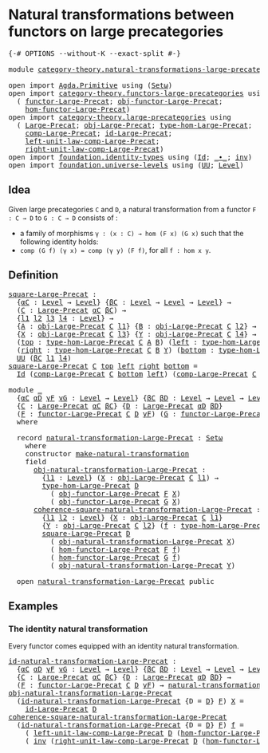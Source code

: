 # Natural transformations between functors on large precategories

<pre class="Agda"><a id="76" class="Symbol">{-#</a> <a id="80" class="Keyword">OPTIONS</a> <a id="88" class="Pragma">--without-K</a> <a id="100" class="Pragma">--exact-split</a> <a id="114" class="Symbol">#-}</a>

<a id="119" class="Keyword">module</a> <a id="126" href="category-theory.natural-transformations-large-precategories.html" class="Module">category-theory.natural-transformations-large-precategories</a> <a id="186" class="Keyword">where</a>

<a id="193" class="Keyword">open</a> <a id="198" class="Keyword">import</a> <a id="205" href="Agda.Primitive.html" class="Module">Agda.Primitive</a> <a id="220" class="Keyword">using</a> <a id="226" class="Symbol">(</a><a id="227" href="Agda.Primitive.html#381" class="Primitive">Setω</a><a id="231" class="Symbol">)</a>
<a id="233" class="Keyword">open</a> <a id="238" class="Keyword">import</a> <a id="245" href="category-theory.functors-large-precategories.html" class="Module">category-theory.functors-large-precategories</a> <a id="290" class="Keyword">using</a>
  <a id="298" class="Symbol">(</a> <a id="300" href="category-theory.functors-large-precategories.html#960" class="Record">functor-Large-Precat</a><a id="320" class="Symbol">;</a> <a id="322" href="category-theory.functors-large-precategories.html#1063" class="Field">obj-functor-Large-Precat</a><a id="346" class="Symbol">;</a>
    <a id="352" href="category-theory.functors-large-precategories.html#1169" class="Field">hom-functor-Large-Precat</a><a id="376" class="Symbol">)</a>
<a id="378" class="Keyword">open</a> <a id="383" class="Keyword">import</a> <a id="390" href="category-theory.large-precategories.html" class="Module">category-theory.large-precategories</a> <a id="426" class="Keyword">using</a>
  <a id="434" class="Symbol">(</a> <a id="436" href="category-theory.large-precategories.html#654" class="Record">Large-Precat</a><a id="448" class="Symbol">;</a> <a id="450" href="category-theory.large-precategories.html#772" class="Field">obj-Large-Precat</a><a id="466" class="Symbol">;</a> <a id="468" href="category-theory.large-precategories.html#2317" class="Function">type-hom-Large-Precat</a><a id="489" class="Symbol">;</a>
    <a id="495" href="category-theory.large-precategories.html#938" class="Field">comp-Large-Precat</a><a id="512" class="Symbol">;</a> <a id="514" href="category-theory.large-precategories.html#1185" class="Field">id-Large-Precat</a><a id="529" class="Symbol">;</a>
    <a id="535" href="category-theory.large-precategories.html#1708" class="Field">left-unit-law-comp-Large-Precat</a><a id="566" class="Symbol">;</a>
    <a id="572" href="category-theory.large-precategories.html#1916" class="Field">right-unit-law-comp-Large-Precat</a><a id="604" class="Symbol">)</a>
<a id="606" class="Keyword">open</a> <a id="611" class="Keyword">import</a> <a id="618" href="foundation.identity-types.html" class="Module">foundation.identity-types</a> <a id="644" class="Keyword">using</a> <a id="650" class="Symbol">(</a><a id="651" href="foundation-core.identity-types.html#641" class="Datatype">Id</a><a id="653" class="Symbol">;</a> <a id="655" href="foundation-core.identity-types.html#1239" class="Function Operator">_∙_</a><a id="658" class="Symbol">;</a> <a id="660" href="foundation-core.identity-types.html#1552" class="Function">inv</a><a id="663" class="Symbol">)</a>
<a id="665" class="Keyword">open</a> <a id="670" class="Keyword">import</a> <a id="677" href="foundation.universe-levels.html" class="Module">foundation.universe-levels</a> <a id="704" class="Keyword">using</a> <a id="710" class="Symbol">(</a><a id="711" href="foundation-core.universe-levels.html#222" class="Primitive">UU</a><a id="713" class="Symbol">;</a> <a id="715" href="Agda.Primitive.html#597" class="Postulate">Level</a><a id="720" class="Symbol">)</a>
</pre>
## Idea

Given large precategories `C` and `D`, a natural transformation from a functor `F : C → D` to `G : C → D` consists of :
- a family of morphisms `γ : (x : C) → hom (F x) (G x)`
such that the following identity holds:
- `comp (G f) (γ x) = comp (γ y) (F f)`, for all `f : hom x y`.

## Definition

<pre class="Agda"><a id="square-Large-Precat"></a><a id="1040" href="category-theory.natural-transformations-large-precategories.html#1040" class="Function">square-Large-Precat</a> <a id="1060" class="Symbol">:</a>
  <a id="1064" class="Symbol">{</a><a id="1065" href="category-theory.natural-transformations-large-precategories.html#1065" class="Bound">αC</a> <a id="1068" class="Symbol">:</a> <a id="1070" href="Agda.Primitive.html#597" class="Postulate">Level</a> <a id="1076" class="Symbol">→</a> <a id="1078" href="Agda.Primitive.html#597" class="Postulate">Level</a><a id="1083" class="Symbol">}</a> <a id="1085" class="Symbol">{</a><a id="1086" href="category-theory.natural-transformations-large-precategories.html#1086" class="Bound">βC</a> <a id="1089" class="Symbol">:</a> <a id="1091" href="Agda.Primitive.html#597" class="Postulate">Level</a> <a id="1097" class="Symbol">→</a> <a id="1099" href="Agda.Primitive.html#597" class="Postulate">Level</a> <a id="1105" class="Symbol">→</a> <a id="1107" href="Agda.Primitive.html#597" class="Postulate">Level</a><a id="1112" class="Symbol">}</a> <a id="1114" class="Symbol">→</a>
  <a id="1118" class="Symbol">(</a><a id="1119" href="category-theory.natural-transformations-large-precategories.html#1119" class="Bound">C</a> <a id="1121" class="Symbol">:</a> <a id="1123" href="category-theory.large-precategories.html#654" class="Record">Large-Precat</a> <a id="1136" href="category-theory.natural-transformations-large-precategories.html#1065" class="Bound">αC</a> <a id="1139" href="category-theory.natural-transformations-large-precategories.html#1086" class="Bound">βC</a><a id="1141" class="Symbol">)</a> <a id="1143" class="Symbol">→</a>
  <a id="1147" class="Symbol">{</a><a id="1148" href="category-theory.natural-transformations-large-precategories.html#1148" class="Bound">l1</a> <a id="1151" href="category-theory.natural-transformations-large-precategories.html#1151" class="Bound">l2</a> <a id="1154" href="category-theory.natural-transformations-large-precategories.html#1154" class="Bound">l3</a> <a id="1157" href="category-theory.natural-transformations-large-precategories.html#1157" class="Bound">l4</a> <a id="1160" class="Symbol">:</a> <a id="1162" href="Agda.Primitive.html#597" class="Postulate">Level</a><a id="1167" class="Symbol">}</a> <a id="1169" class="Symbol">→</a>
  <a id="1173" class="Symbol">{</a><a id="1174" href="category-theory.natural-transformations-large-precategories.html#1174" class="Bound">A</a> <a id="1176" class="Symbol">:</a> <a id="1178" href="category-theory.large-precategories.html#772" class="Field">obj-Large-Precat</a> <a id="1195" href="category-theory.natural-transformations-large-precategories.html#1119" class="Bound">C</a> <a id="1197" href="category-theory.natural-transformations-large-precategories.html#1148" class="Bound">l1</a><a id="1199" class="Symbol">}</a> <a id="1201" class="Symbol">{</a><a id="1202" href="category-theory.natural-transformations-large-precategories.html#1202" class="Bound">B</a> <a id="1204" class="Symbol">:</a> <a id="1206" href="category-theory.large-precategories.html#772" class="Field">obj-Large-Precat</a> <a id="1223" href="category-theory.natural-transformations-large-precategories.html#1119" class="Bound">C</a> <a id="1225" href="category-theory.natural-transformations-large-precategories.html#1151" class="Bound">l2</a><a id="1227" class="Symbol">}</a> <a id="1229" class="Symbol">→</a>
  <a id="1233" class="Symbol">{</a><a id="1234" href="category-theory.natural-transformations-large-precategories.html#1234" class="Bound">X</a> <a id="1236" class="Symbol">:</a> <a id="1238" href="category-theory.large-precategories.html#772" class="Field">obj-Large-Precat</a> <a id="1255" href="category-theory.natural-transformations-large-precategories.html#1119" class="Bound">C</a> <a id="1257" href="category-theory.natural-transformations-large-precategories.html#1154" class="Bound">l3</a><a id="1259" class="Symbol">}</a> <a id="1261" class="Symbol">{</a><a id="1262" href="category-theory.natural-transformations-large-precategories.html#1262" class="Bound">Y</a> <a id="1264" class="Symbol">:</a> <a id="1266" href="category-theory.large-precategories.html#772" class="Field">obj-Large-Precat</a> <a id="1283" href="category-theory.natural-transformations-large-precategories.html#1119" class="Bound">C</a> <a id="1285" href="category-theory.natural-transformations-large-precategories.html#1157" class="Bound">l4</a><a id="1287" class="Symbol">}</a> <a id="1289" class="Symbol">→</a>
  <a id="1293" class="Symbol">(</a><a id="1294" href="category-theory.natural-transformations-large-precategories.html#1294" class="Bound">top</a> <a id="1298" class="Symbol">:</a> <a id="1300" href="category-theory.large-precategories.html#2317" class="Function">type-hom-Large-Precat</a> <a id="1322" href="category-theory.natural-transformations-large-precategories.html#1119" class="Bound">C</a> <a id="1324" href="category-theory.natural-transformations-large-precategories.html#1174" class="Bound">A</a> <a id="1326" href="category-theory.natural-transformations-large-precategories.html#1202" class="Bound">B</a><a id="1327" class="Symbol">)</a> <a id="1329" class="Symbol">(</a><a id="1330" href="category-theory.natural-transformations-large-precategories.html#1330" class="Bound">left</a> <a id="1335" class="Symbol">:</a> <a id="1337" href="category-theory.large-precategories.html#2317" class="Function">type-hom-Large-Precat</a> <a id="1359" href="category-theory.natural-transformations-large-precategories.html#1119" class="Bound">C</a> <a id="1361" href="category-theory.natural-transformations-large-precategories.html#1174" class="Bound">A</a> <a id="1363" href="category-theory.natural-transformations-large-precategories.html#1234" class="Bound">X</a><a id="1364" class="Symbol">)</a> <a id="1366" class="Symbol">→</a>
  <a id="1370" class="Symbol">(</a><a id="1371" href="category-theory.natural-transformations-large-precategories.html#1371" class="Bound">right</a> <a id="1377" class="Symbol">:</a> <a id="1379" href="category-theory.large-precategories.html#2317" class="Function">type-hom-Large-Precat</a> <a id="1401" href="category-theory.natural-transformations-large-precategories.html#1119" class="Bound">C</a> <a id="1403" href="category-theory.natural-transformations-large-precategories.html#1202" class="Bound">B</a> <a id="1405" href="category-theory.natural-transformations-large-precategories.html#1262" class="Bound">Y</a><a id="1406" class="Symbol">)</a> <a id="1408" class="Symbol">(</a><a id="1409" href="category-theory.natural-transformations-large-precategories.html#1409" class="Bound">bottom</a> <a id="1416" class="Symbol">:</a> <a id="1418" href="category-theory.large-precategories.html#2317" class="Function">type-hom-Large-Precat</a> <a id="1440" href="category-theory.natural-transformations-large-precategories.html#1119" class="Bound">C</a> <a id="1442" href="category-theory.natural-transformations-large-precategories.html#1234" class="Bound">X</a> <a id="1444" href="category-theory.natural-transformations-large-precategories.html#1262" class="Bound">Y</a><a id="1445" class="Symbol">)</a> <a id="1447" class="Symbol">→</a>
  <a id="1451" href="foundation-core.universe-levels.html#222" class="Primitive">UU</a> <a id="1454" class="Symbol">(</a><a id="1455" href="category-theory.natural-transformations-large-precategories.html#1086" class="Bound">βC</a> <a id="1458" href="category-theory.natural-transformations-large-precategories.html#1148" class="Bound">l1</a> <a id="1461" href="category-theory.natural-transformations-large-precategories.html#1157" class="Bound">l4</a><a id="1463" class="Symbol">)</a>
<a id="1465" href="category-theory.natural-transformations-large-precategories.html#1040" class="Function">square-Large-Precat</a> <a id="1485" href="category-theory.natural-transformations-large-precategories.html#1485" class="Bound">C</a> <a id="1487" href="category-theory.natural-transformations-large-precategories.html#1487" class="Bound">top</a> <a id="1491" href="category-theory.natural-transformations-large-precategories.html#1491" class="Bound">left</a> <a id="1496" href="category-theory.natural-transformations-large-precategories.html#1496" class="Bound">right</a> <a id="1502" href="category-theory.natural-transformations-large-precategories.html#1502" class="Bound">bottom</a> <a id="1509" class="Symbol">=</a>
  <a id="1513" href="foundation-core.identity-types.html#641" class="Datatype">Id</a> <a id="1516" class="Symbol">(</a><a id="1517" href="category-theory.large-precategories.html#938" class="Field">comp-Large-Precat</a> <a id="1535" href="category-theory.natural-transformations-large-precategories.html#1485" class="Bound">C</a> <a id="1537" href="category-theory.natural-transformations-large-precategories.html#1502" class="Bound">bottom</a> <a id="1544" href="category-theory.natural-transformations-large-precategories.html#1491" class="Bound">left</a><a id="1548" class="Symbol">)</a> <a id="1550" class="Symbol">(</a><a id="1551" href="category-theory.large-precategories.html#938" class="Field">comp-Large-Precat</a> <a id="1569" href="category-theory.natural-transformations-large-precategories.html#1485" class="Bound">C</a> <a id="1571" href="category-theory.natural-transformations-large-precategories.html#1496" class="Bound">right</a> <a id="1577" href="category-theory.natural-transformations-large-precategories.html#1487" class="Bound">top</a><a id="1580" class="Symbol">)</a>

<a id="1583" class="Keyword">module</a> <a id="1590" href="category-theory.natural-transformations-large-precategories.html#1590" class="Module">_</a>
  <a id="1594" class="Symbol">{</a><a id="1595" href="category-theory.natural-transformations-large-precategories.html#1595" class="Bound">αC</a> <a id="1598" href="category-theory.natural-transformations-large-precategories.html#1598" class="Bound">αD</a> <a id="1601" href="category-theory.natural-transformations-large-precategories.html#1601" class="Bound">γF</a> <a id="1604" href="category-theory.natural-transformations-large-precategories.html#1604" class="Bound">γG</a> <a id="1607" class="Symbol">:</a> <a id="1609" href="Agda.Primitive.html#597" class="Postulate">Level</a> <a id="1615" class="Symbol">→</a> <a id="1617" href="Agda.Primitive.html#597" class="Postulate">Level</a><a id="1622" class="Symbol">}</a> <a id="1624" class="Symbol">{</a><a id="1625" href="category-theory.natural-transformations-large-precategories.html#1625" class="Bound">βC</a> <a id="1628" href="category-theory.natural-transformations-large-precategories.html#1628" class="Bound">βD</a> <a id="1631" class="Symbol">:</a> <a id="1633" href="Agda.Primitive.html#597" class="Postulate">Level</a> <a id="1639" class="Symbol">→</a> <a id="1641" href="Agda.Primitive.html#597" class="Postulate">Level</a> <a id="1647" class="Symbol">→</a> <a id="1649" href="Agda.Primitive.html#597" class="Postulate">Level</a><a id="1654" class="Symbol">}</a>
  <a id="1658" class="Symbol">{</a><a id="1659" href="category-theory.natural-transformations-large-precategories.html#1659" class="Bound">C</a> <a id="1661" class="Symbol">:</a> <a id="1663" href="category-theory.large-precategories.html#654" class="Record">Large-Precat</a> <a id="1676" href="category-theory.natural-transformations-large-precategories.html#1595" class="Bound">αC</a> <a id="1679" href="category-theory.natural-transformations-large-precategories.html#1625" class="Bound">βC</a><a id="1681" class="Symbol">}</a> <a id="1683" class="Symbol">{</a><a id="1684" href="category-theory.natural-transformations-large-precategories.html#1684" class="Bound">D</a> <a id="1686" class="Symbol">:</a> <a id="1688" href="category-theory.large-precategories.html#654" class="Record">Large-Precat</a> <a id="1701" href="category-theory.natural-transformations-large-precategories.html#1598" class="Bound">αD</a> <a id="1704" href="category-theory.natural-transformations-large-precategories.html#1628" class="Bound">βD</a><a id="1706" class="Symbol">}</a>
  <a id="1710" class="Symbol">(</a><a id="1711" href="category-theory.natural-transformations-large-precategories.html#1711" class="Bound">F</a> <a id="1713" class="Symbol">:</a> <a id="1715" href="category-theory.functors-large-precategories.html#960" class="Record">functor-Large-Precat</a> <a id="1736" href="category-theory.natural-transformations-large-precategories.html#1659" class="Bound">C</a> <a id="1738" href="category-theory.natural-transformations-large-precategories.html#1684" class="Bound">D</a> <a id="1740" href="category-theory.natural-transformations-large-precategories.html#1601" class="Bound">γF</a><a id="1742" class="Symbol">)</a> <a id="1744" class="Symbol">(</a><a id="1745" href="category-theory.natural-transformations-large-precategories.html#1745" class="Bound">G</a> <a id="1747" class="Symbol">:</a> <a id="1749" href="category-theory.functors-large-precategories.html#960" class="Record">functor-Large-Precat</a> <a id="1770" href="category-theory.natural-transformations-large-precategories.html#1659" class="Bound">C</a> <a id="1772" href="category-theory.natural-transformations-large-precategories.html#1684" class="Bound">D</a> <a id="1774" href="category-theory.natural-transformations-large-precategories.html#1604" class="Bound">γG</a><a id="1776" class="Symbol">)</a>
  <a id="1780" class="Keyword">where</a>

  <a id="1789" class="Keyword">record</a> <a id="1796" href="category-theory.natural-transformations-large-precategories.html#1796" class="Record">natural-transformation-Large-Precat</a> <a id="1832" class="Symbol">:</a> <a id="1834" href="Agda.Primitive.html#381" class="Primitive">Setω</a>
    <a id="1843" class="Keyword">where</a>
    <a id="1853" class="Keyword">constructor</a> <a id="1865" href="category-theory.natural-transformations-large-precategories.html#1865" class="InductiveConstructor">make-natural-transformation</a>
    <a id="1897" class="Keyword">field</a>
      <a id="1909" href="category-theory.natural-transformations-large-precategories.html#1909" class="Field">obj-natural-transformation-Large-Precat</a> <a id="1949" class="Symbol">:</a>
        <a id="1959" class="Symbol">{</a><a id="1960" href="category-theory.natural-transformations-large-precategories.html#1960" class="Bound">l1</a> <a id="1963" class="Symbol">:</a> <a id="1965" href="Agda.Primitive.html#597" class="Postulate">Level</a><a id="1970" class="Symbol">}</a> <a id="1972" class="Symbol">(</a><a id="1973" href="category-theory.natural-transformations-large-precategories.html#1973" class="Bound">X</a> <a id="1975" class="Symbol">:</a> <a id="1977" href="category-theory.large-precategories.html#772" class="Field">obj-Large-Precat</a> <a id="1994" href="category-theory.natural-transformations-large-precategories.html#1659" class="Bound">C</a> <a id="1996" href="category-theory.natural-transformations-large-precategories.html#1960" class="Bound">l1</a><a id="1998" class="Symbol">)</a> <a id="2000" class="Symbol">→</a>
        <a id="2010" href="category-theory.large-precategories.html#2317" class="Function">type-hom-Large-Precat</a> <a id="2032" href="category-theory.natural-transformations-large-precategories.html#1684" class="Bound">D</a>
          <a id="2044" class="Symbol">(</a> <a id="2046" href="category-theory.functors-large-precategories.html#1063" class="Field">obj-functor-Large-Precat</a> <a id="2071" href="category-theory.natural-transformations-large-precategories.html#1711" class="Bound">F</a> <a id="2073" href="category-theory.natural-transformations-large-precategories.html#1973" class="Bound">X</a><a id="2074" class="Symbol">)</a>
          <a id="2086" class="Symbol">(</a> <a id="2088" href="category-theory.functors-large-precategories.html#1063" class="Field">obj-functor-Large-Precat</a> <a id="2113" href="category-theory.natural-transformations-large-precategories.html#1745" class="Bound">G</a> <a id="2115" href="category-theory.natural-transformations-large-precategories.html#1973" class="Bound">X</a><a id="2116" class="Symbol">)</a>
      <a id="2124" href="category-theory.natural-transformations-large-precategories.html#2124" class="Field">coherence-square-natural-transformation-Large-Precat</a> <a id="2177" class="Symbol">:</a>
        <a id="2187" class="Symbol">{</a><a id="2188" href="category-theory.natural-transformations-large-precategories.html#2188" class="Bound">l1</a> <a id="2191" href="category-theory.natural-transformations-large-precategories.html#2191" class="Bound">l2</a> <a id="2194" class="Symbol">:</a> <a id="2196" href="Agda.Primitive.html#597" class="Postulate">Level</a><a id="2201" class="Symbol">}</a> <a id="2203" class="Symbol">{</a><a id="2204" href="category-theory.natural-transformations-large-precategories.html#2204" class="Bound">X</a> <a id="2206" class="Symbol">:</a> <a id="2208" href="category-theory.large-precategories.html#772" class="Field">obj-Large-Precat</a> <a id="2225" href="category-theory.natural-transformations-large-precategories.html#1659" class="Bound">C</a> <a id="2227" href="category-theory.natural-transformations-large-precategories.html#2188" class="Bound">l1</a><a id="2229" class="Symbol">}</a>
        <a id="2239" class="Symbol">{</a><a id="2240" href="category-theory.natural-transformations-large-precategories.html#2240" class="Bound">Y</a> <a id="2242" class="Symbol">:</a> <a id="2244" href="category-theory.large-precategories.html#772" class="Field">obj-Large-Precat</a> <a id="2261" href="category-theory.natural-transformations-large-precategories.html#1659" class="Bound">C</a> <a id="2263" href="category-theory.natural-transformations-large-precategories.html#2191" class="Bound">l2</a><a id="2265" class="Symbol">}</a> <a id="2267" class="Symbol">(</a><a id="2268" href="category-theory.natural-transformations-large-precategories.html#2268" class="Bound">f</a> <a id="2270" class="Symbol">:</a> <a id="2272" href="category-theory.large-precategories.html#2317" class="Function">type-hom-Large-Precat</a> <a id="2294" href="category-theory.natural-transformations-large-precategories.html#1659" class="Bound">C</a> <a id="2296" href="category-theory.natural-transformations-large-precategories.html#2204" class="Bound">X</a> <a id="2298" href="category-theory.natural-transformations-large-precategories.html#2240" class="Bound">Y</a><a id="2299" class="Symbol">)</a> <a id="2301" class="Symbol">→</a>
        <a id="2311" href="category-theory.natural-transformations-large-precategories.html#1040" class="Function">square-Large-Precat</a> <a id="2331" href="category-theory.natural-transformations-large-precategories.html#1684" class="Bound">D</a>
          <a id="2343" class="Symbol">(</a> <a id="2345" href="category-theory.natural-transformations-large-precategories.html#1909" class="Field">obj-natural-transformation-Large-Precat</a> <a id="2385" href="category-theory.natural-transformations-large-precategories.html#2204" class="Bound">X</a><a id="2386" class="Symbol">)</a>
          <a id="2398" class="Symbol">(</a> <a id="2400" href="category-theory.functors-large-precategories.html#1169" class="Field">hom-functor-Large-Precat</a> <a id="2425" href="category-theory.natural-transformations-large-precategories.html#1711" class="Bound">F</a> <a id="2427" href="category-theory.natural-transformations-large-precategories.html#2268" class="Bound">f</a><a id="2428" class="Symbol">)</a>
          <a id="2440" class="Symbol">(</a> <a id="2442" href="category-theory.functors-large-precategories.html#1169" class="Field">hom-functor-Large-Precat</a> <a id="2467" href="category-theory.natural-transformations-large-precategories.html#1745" class="Bound">G</a> <a id="2469" href="category-theory.natural-transformations-large-precategories.html#2268" class="Bound">f</a><a id="2470" class="Symbol">)</a>
          <a id="2482" class="Symbol">(</a> <a id="2484" href="category-theory.natural-transformations-large-precategories.html#1909" class="Field">obj-natural-transformation-Large-Precat</a> <a id="2524" href="category-theory.natural-transformations-large-precategories.html#2240" class="Bound">Y</a><a id="2525" class="Symbol">)</a>

  <a id="2530" class="Keyword">open</a> <a id="2535" href="category-theory.natural-transformations-large-precategories.html#1796" class="Module">natural-transformation-Large-Precat</a> <a id="2571" class="Keyword">public</a>
</pre>
## Examples

### The identity natural transformation

Every functor comes equipped with an identity natural transformation.

<pre class="Agda"><a id="id-natural-transformation-Large-Precat"></a><a id="2716" href="category-theory.natural-transformations-large-precategories.html#2716" class="Function">id-natural-transformation-Large-Precat</a> <a id="2755" class="Symbol">:</a>
  <a id="2759" class="Symbol">{</a><a id="2760" href="category-theory.natural-transformations-large-precategories.html#2760" class="Bound">αC</a> <a id="2763" href="category-theory.natural-transformations-large-precategories.html#2763" class="Bound">αD</a> <a id="2766" href="category-theory.natural-transformations-large-precategories.html#2766" class="Bound">γF</a> <a id="2769" href="category-theory.natural-transformations-large-precategories.html#2769" class="Bound">γG</a> <a id="2772" class="Symbol">:</a> <a id="2774" href="Agda.Primitive.html#597" class="Postulate">Level</a> <a id="2780" class="Symbol">→</a> <a id="2782" href="Agda.Primitive.html#597" class="Postulate">Level</a><a id="2787" class="Symbol">}</a> <a id="2789" class="Symbol">{</a><a id="2790" href="category-theory.natural-transformations-large-precategories.html#2790" class="Bound">βC</a> <a id="2793" href="category-theory.natural-transformations-large-precategories.html#2793" class="Bound">βD</a> <a id="2796" class="Symbol">:</a> <a id="2798" href="Agda.Primitive.html#597" class="Postulate">Level</a> <a id="2804" class="Symbol">→</a> <a id="2806" href="Agda.Primitive.html#597" class="Postulate">Level</a> <a id="2812" class="Symbol">→</a> <a id="2814" href="Agda.Primitive.html#597" class="Postulate">Level</a><a id="2819" class="Symbol">}</a> <a id="2821" class="Symbol">→</a>
  <a id="2825" class="Symbol">{</a><a id="2826" href="category-theory.natural-transformations-large-precategories.html#2826" class="Bound">C</a> <a id="2828" class="Symbol">:</a> <a id="2830" href="category-theory.large-precategories.html#654" class="Record">Large-Precat</a> <a id="2843" href="category-theory.natural-transformations-large-precategories.html#2760" class="Bound">αC</a> <a id="2846" href="category-theory.natural-transformations-large-precategories.html#2790" class="Bound">βC</a><a id="2848" class="Symbol">}</a> <a id="2850" class="Symbol">{</a><a id="2851" href="category-theory.natural-transformations-large-precategories.html#2851" class="Bound">D</a> <a id="2853" class="Symbol">:</a> <a id="2855" href="category-theory.large-precategories.html#654" class="Record">Large-Precat</a> <a id="2868" href="category-theory.natural-transformations-large-precategories.html#2763" class="Bound">αD</a> <a id="2871" href="category-theory.natural-transformations-large-precategories.html#2793" class="Bound">βD</a><a id="2873" class="Symbol">}</a> <a id="2875" class="Symbol">→</a>
  <a id="2879" class="Symbol">(</a><a id="2880" href="category-theory.natural-transformations-large-precategories.html#2880" class="Bound">F</a> <a id="2882" class="Symbol">:</a> <a id="2884" href="category-theory.functors-large-precategories.html#960" class="Record">functor-Large-Precat</a> <a id="2905" href="category-theory.natural-transformations-large-precategories.html#2826" class="Bound">C</a> <a id="2907" href="category-theory.natural-transformations-large-precategories.html#2851" class="Bound">D</a> <a id="2909" href="category-theory.natural-transformations-large-precategories.html#2766" class="Bound">γF</a><a id="2911" class="Symbol">)</a> <a id="2913" class="Symbol">→</a> <a id="2915" href="category-theory.natural-transformations-large-precategories.html#1796" class="Record">natural-transformation-Large-Precat</a> <a id="2951" href="category-theory.natural-transformations-large-precategories.html#2880" class="Bound">F</a> <a id="2953" href="category-theory.natural-transformations-large-precategories.html#2880" class="Bound">F</a>
<a id="2955" href="category-theory.natural-transformations-large-precategories.html#1909" class="Field">obj-natural-transformation-Large-Precat</a>
  <a id="2997" class="Symbol">(</a><a id="2998" href="category-theory.natural-transformations-large-precategories.html#2716" class="Function">id-natural-transformation-Large-Precat</a> <a id="3037" class="Symbol">{</a><a id="3038" class="Argument">D</a> <a id="3040" class="Symbol">=</a> <a id="3042" href="category-theory.natural-transformations-large-precategories.html#3042" class="Bound">D</a><a id="3043" class="Symbol">}</a> <a id="3045" href="category-theory.natural-transformations-large-precategories.html#3045" class="Bound">F</a><a id="3046" class="Symbol">)</a> <a id="3048" href="category-theory.natural-transformations-large-precategories.html#3048" class="Bound">X</a> <a id="3050" class="Symbol">=</a>
    <a id="3056" href="category-theory.large-precategories.html#1185" class="Field">id-Large-Precat</a> <a id="3072" href="category-theory.natural-transformations-large-precategories.html#3042" class="Bound">D</a>
<a id="3074" href="category-theory.natural-transformations-large-precategories.html#2124" class="Field">coherence-square-natural-transformation-Large-Precat</a>
  <a id="3129" class="Symbol">(</a><a id="3130" href="category-theory.natural-transformations-large-precategories.html#2716" class="Function">id-natural-transformation-Large-Precat</a> <a id="3169" class="Symbol">{</a><a id="3170" class="Argument">D</a> <a id="3172" class="Symbol">=</a> <a id="3174" href="category-theory.natural-transformations-large-precategories.html#3174" class="Bound">D</a><a id="3175" class="Symbol">}</a> <a id="3177" href="category-theory.natural-transformations-large-precategories.html#3177" class="Bound">F</a><a id="3178" class="Symbol">)</a> <a id="3180" href="category-theory.natural-transformations-large-precategories.html#3180" class="Bound">f</a> <a id="3182" class="Symbol">=</a>
    <a id="3188" class="Symbol">(</a> <a id="3190" href="category-theory.large-precategories.html#1708" class="Field">left-unit-law-comp-Large-Precat</a> <a id="3222" href="category-theory.natural-transformations-large-precategories.html#3174" class="Bound">D</a> <a id="3224" class="Symbol">(</a><a id="3225" href="category-theory.functors-large-precategories.html#1169" class="Field">hom-functor-Large-Precat</a> <a id="3250" href="category-theory.natural-transformations-large-precategories.html#3177" class="Bound">F</a> <a id="3252" href="category-theory.natural-transformations-large-precategories.html#3180" class="Bound">f</a><a id="3253" class="Symbol">))</a> <a id="3256" href="foundation-core.identity-types.html#1239" class="Function Operator">∙</a>
    <a id="3262" class="Symbol">(</a> <a id="3264" href="foundation-core.identity-types.html#1552" class="Function">inv</a> <a id="3268" class="Symbol">(</a><a id="3269" href="category-theory.large-precategories.html#1916" class="Field">right-unit-law-comp-Large-Precat</a> <a id="3302" href="category-theory.natural-transformations-large-precategories.html#3174" class="Bound">D</a> <a id="3304" class="Symbol">(</a><a id="3305" href="category-theory.functors-large-precategories.html#1169" class="Field">hom-functor-Large-Precat</a> <a id="3330" href="category-theory.natural-transformations-large-precategories.html#3177" class="Bound">F</a> <a id="3332" href="category-theory.natural-transformations-large-precategories.html#3180" class="Bound">f</a><a id="3333" class="Symbol">)))</a>
</pre>